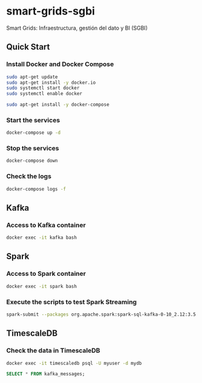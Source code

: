 # smart-grids-sgbi
Smart Grids: Infraestructura, gestión del dato y BI (SGBI)

## Quick Start

### Install Docker and Docker Compose
```bash
sudo apt-get update
sudo apt-get install -y docker.io
sudo systemctl start docker
sudo systemctl enable docker
```

```bash
sudo apt-get install -y docker-compose
```

### Start the services
```bash
docker-compose up -d
```

### Stop the services
```bash
docker-compose down
```

### Check the logs
```bash
docker-compose logs -f
```

## Kafka
### Access to Kafka container
```bash
docker exec -it kafka bash
```

## Spark
### Access to Spark container
```bash
docker exec -it spark bash
```

### Execute the scripts to test Spark Streaming
```bash
spark-submit --packages org.apache.spark:spark-sql-kafka-0-10_2.12:3.5.1 /opt/spark-apps/spark_consumer.py
```

## TimescaleDB
### Check the data in TimescaleDB
```bash
docker exec -it timescaledb psql -U myuser -d mydb
```

```sql
SELECT * FROM kafka_messages;
```
